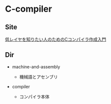 # C-compiler

## Site

[低レイヤを知りたい人のためのCコンパイラ作成入門](https://www.sigbus.info/compilerbook)

## Dir

- machine-and-assembly
    - 機械語とアセンブリ

- compiler
    - コンパイラ本体
